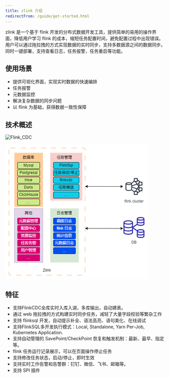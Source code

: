 ```yaml
---
title: zlink 介绍
redirectFrom: /guide/get-started.html
---
```


zlink 是一个基于 flink 开发的分布式数据开发工具，提供简单的易用的操作界面，降低用户学习 flink 的成本，缩短任务配置时间，避免配置过程中出现错误。用户可以通过拖拉拽的方式实现数据的实时同步，支持多数据源之间的数据同步。同时一键部署，支持查看日志，任务报警，任务重启等功能。

## 使用场景
- 提供可视化界面，实现实时数据的快速编排
- 任务报警
- 元数据监控
- 解决复杂数据的同步问题
- 以 flink 为基础，获得数据一致性保障

## 技术概述

![Flink_CDC](https://ververica.github.io/flink-cdc-connectors/master/_images/flinkcdc.png)

![zlink-架构图](./assets/ArchitectureDiagram-架构图.png)

## 特征

- 支持FlinkCDC全库实时入库入湖，多库输出，自动建表。
- 通过 web 拖拉拽的方式构建实时同步任务，减轻了大量字段校验等繁杂工作
- 支持 flinksql 开发，自动提示补全、语法高亮、语句美化、在线调试
- 支持FlinkSQL多开发执行模式：Local, Standalone, Yarn Per-Job, Kubernetes Application.
- 支持自动管理的 SavePoint/CheckPoint 恢复和触发机制：最新、最早、指定等。
- flink 任务运行记录展示，可以在页面操作停止任务
- 支持修改任务状态，启动/停止，即时生效
- 支持实时工作告警和告警群：钉钉、微信、飞书、邮箱等。
- 支持 SPI 插件
